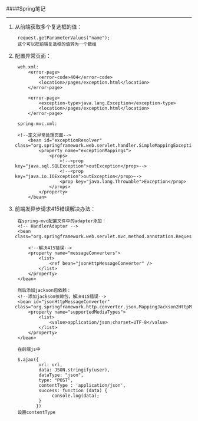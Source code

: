 ####Spring笔记

___

1. 从前端获取多个复选框的值：

	    request.getParameterValues("name");
	    这个可以把前端复选框的值转为一个数组

2. 配置异常页面：

		weh.xml:
			<error-page>
		        <error-code>404</error-code>
		        <location>/pages/exception.html</location>
		    </error-page>
	
		    <error-page>
		        <exception-type>java.lang.Exception</exception-type>
		        <location>/pages/exception.html</location>
			</error-page>

		spring-mvc.xml:
		
		<!--定义异常处理页面-->
		    <bean id="exceptionResolver" class="org.springframework.web.servlet.handler.SimpleMappingExceptionResolver">
		        <property name="exceptionMappings">
		            <props>
		                <!--<prop key="java.sql.SQLException">outException</prop>-->
		                <!--<prop key="java.io.IOException">outException</prop>-->
		                <prop key="java.lang.Throwable">Exception</prop>
		            </props>
		        </property>
		    </bean>

3. 前端发异步请求415错误解决办法：
		
		在spring-mvc配置文件中的adapter添加：
		<!-- HandlerAdapter -->
	    <bean class="org.springframework.web.servlet.mvc.method.annotation.RequestMappingHandlerAdapter">

	        <!--解决415错误-->
	        <property name="messageConverters">
	            <list>
	                <ref bean="jsonHttpMessageConverter" />
	            </list>
	        </property>
	    </bean>

		然后添加jackson包依赖：
		<!--添加jackson依赖包，解决415错误-->
	    <bean id="jsonHttpMessageConverter" class="org.springframework.http.converter.json.MappingJackson2HttpMessageConverter">
	        <property name="supportedMediaTypes">
	            <list>
	                <value>application/json;charset=UTF-8</value>
	            </list>
	        </property>
	    </bean>
	    
	    在前端js中
	    
	    $.ajax({
                url: url,
                data: JSON.stringify(user),
                dataType: "json",
                type: "POST",
                contentType : 'application/json',
                success: function (data) {
                     console.log(data);
                }
               })
        设置contentType
